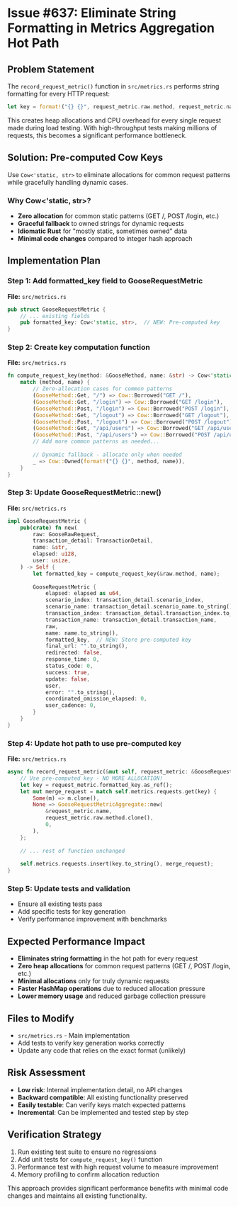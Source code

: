 # Issue #637: Eliminate String Formatting in Metrics Aggregation Hot Path

## Problem Statement
The `record_request_metric()` function in `src/metrics.rs` performs string formatting for every HTTP request:

```rust
let key = format!("{} {}", request_metric.raw.method, request_metric.name);
```

This creates heap allocations and CPU overhead for every single request made during load testing. With high-throughput tests making millions of requests, this becomes a significant performance bottleneck.

## Solution: Pre-computed Cow Keys
Use `Cow<'static, str>` to eliminate allocations for common request patterns while gracefully handling dynamic cases.

### Why Cow<'static, str>?
- **Zero allocation** for common static patterns (GET /, POST /login, etc.)
- **Graceful fallback** to owned strings for dynamic requests
- **Idiomatic Rust** for "mostly static, sometimes owned" data
- **Minimal code changes** compared to integer hash approach

## Implementation Plan

### Step 1: Add formatted_key field to GooseRequestMetric
**File:** `src/metrics.rs`

```rust
pub struct GooseRequestMetric {
    // ... existing fields
    pub formatted_key: Cow<'static, str>,  // NEW: Pre-computed key
}
```

### Step 2: Create key computation function
**File:** `src/metrics.rs`

```rust
fn compute_request_key(method: &GooseMethod, name: &str) -> Cow<'static, str> {
    match (method, name) {
        // Zero-allocation cases for common patterns
        (GooseMethod::Get, "/") => Cow::Borrowed("GET /"),
        (GooseMethod::Get, "/login") => Cow::Borrowed("GET /login"),
        (GooseMethod::Post, "/login") => Cow::Borrowed("POST /login"),
        (GooseMethod::Get, "/logout") => Cow::Borrowed("GET /logout"),
        (GooseMethod::Post, "/logout") => Cow::Borrowed("POST /logout"),
        (GooseMethod::Get, "/api/users") => Cow::Borrowed("GET /api/users"),
        (GooseMethod::Post, "/api/users") => Cow::Borrowed("POST /api/users"),
        // Add more common patterns as needed...
        
        // Dynamic fallback - allocate only when needed
        _ => Cow::Owned(format!("{} {}", method, name)),
    }
}
```

### Step 3: Update GooseRequestMetric::new()
**File:** `src/metrics.rs`

```rust
impl GooseRequestMetric {
    pub(crate) fn new(
        raw: GooseRawRequest,
        transaction_detail: TransactionDetail,
        name: &str,
        elapsed: u128,
        user: usize,
    ) -> Self {
        let formatted_key = compute_request_key(&raw.method, name);
        
        GooseRequestMetric {
            elapsed: elapsed as u64,
            scenario_index: transaction_detail.scenario_index,
            scenario_name: transaction_detail.scenario_name.to_string(),
            transaction_index: transaction_detail.transaction_index.to_string(),
            transaction_name: transaction_detail.transaction_name,
            raw,
            name: name.to_string(),
            formatted_key,  // NEW: Store pre-computed key
            final_url: "".to_string(),
            redirected: false,
            response_time: 0,
            status_code: 0,
            success: true,
            update: false,
            user,
            error: "".to_string(),
            coordinated_omission_elapsed: 0,
            user_cadence: 0,
        }
    }
}
```

### Step 4: Update hot path to use pre-computed key
**File:** `src/metrics.rs`

```rust
async fn record_request_metric(&mut self, request_metric: &GooseRequestMetric) {
    // Use pre-computed key - NO MORE ALLOCATION!
    let key = request_metric.formatted_key.as_ref();
    let mut merge_request = match self.metrics.requests.get(key) {
        Some(m) => m.clone(),
        None => GooseRequestMetricAggregate::new(
            &request_metric.name,
            request_metric.raw.method.clone(),
            0,
        ),
    };
    
    // ... rest of function unchanged
    
    self.metrics.requests.insert(key.to_string(), merge_request);
}
```

### Step 5: Update tests and validation
- Ensure all existing tests pass
- Add specific tests for key generation
- Verify performance improvement with benchmarks

## Expected Performance Impact
- **Eliminates string formatting** in the hot path for every request
- **Zero heap allocations** for common request patterns (GET /, POST /login, etc.)
- **Minimal allocations** only for truly dynamic requests
- **Faster HashMap operations** due to reduced allocation pressure
- **Lower memory usage** and reduced garbage collection pressure

## Files to Modify
- `src/metrics.rs` - Main implementation
- Add tests to verify key generation works correctly
- Update any code that relies on the exact format (unlikely)

## Risk Assessment
- **Low risk**: Internal implementation detail, no API changes
- **Backward compatible**: All existing functionality preserved  
- **Easily testable**: Can verify keys match expected patterns
- **Incremental**: Can be implemented and tested step by step

## Verification Strategy
1. Run existing test suite to ensure no regressions
2. Add unit tests for `compute_request_key()` function
3. Performance test with high request volume to measure improvement
4. Memory profiling to confirm allocation reduction

This approach provides significant performance benefits with minimal code changes and maintains all existing functionality.
